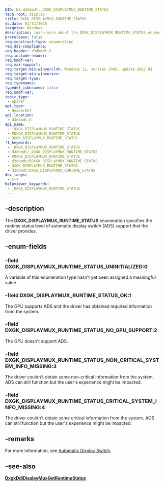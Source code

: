 ```yaml
---
UID: NE:d3dkmdt._DXGK_DISPLAYMUX_RUNTIME_STATUS
tech.root: display
title: DXGK_DISPLAYMUX_RUNTIME_STATUS
ms.date: 01/13/2025
targetos: Windows
description: Learn more about the DXGK_DISPLAYMUX_RUNTIME_STATUS enumeration.
prerelease: false
req.construct-type: enumeration
req.ddi-compliance: 
req.header: d3dkmdt.h
req.include-header: 
req.kmdf-ver: 
req.max-support: 
req.target-min-winverclnt: Windows 11, version 24H2, update 2025.01
req.target-min-winversvr: 
req.target-type: 
req.typenames: 
typedef_isUnnamed: false
req.umdf-ver: 
topic_type:
 - apiref
api_type:
 - HeaderDef
api_location:
 - d3dkmdt.h
api_name:
 - _DXGK_DISPLAYMUX_RUNTIME_STATUS
 - PDXGK_DISPLAYMUX_RUNTIME_STATUS
 - DXGK_DISPLAYMUX_RUNTIME_STATUS
f1_keywords:
 - _DXGK_DISPLAYMUX_RUNTIME_STATUS
 - d3dkmdt/_DXGK_DISPLAYMUX_RUNTIME_STATUS
 - PDXGK_DISPLAYMUX_RUNTIME_STATUS
 - d3dkmdt/PDXGK_DISPLAYMUX_RUNTIME_STATUS
 - DXGK_DISPLAYMUX_RUNTIME_STATUS
 - d3dkmdt/DXGK_DISPLAYMUX_RUNTIME_STATUS
dev_langs:
 - c++
helpviewer_keywords:
 - _DXGK_DISPLAYMUX_RUNTIME_STATUS
---
```


## -description

The **DXGK_DISPLAYMUX_RUNTIME_STATUS** enumeration specifies the runtime status level of automatic display switch (ADS) support that the driver provides.

## -enum-fields

### -field DXGK_DISPLAYMUX_RUNTIME_STATUS_UNINITIALIZED:0

A variable of this enumeration type hasn't yet been assigned a meaningful value.

### -field DXGK_DISPLAYMUX_RUNTIME_STATUS_OK:1

The GPU supports ADS and the driver has obtained required information from the system.

### -field DXGK_DISPLAYMUX_RUNTIME_STATUS_NO_GPU_SUPPORT:2

The GPU doesn't support ADS.

### -field DXGK_DISPLAYMUX_RUNTIME_STATUS_NON_CRITICAL_SYSTEM_INFO_MISSING:3

The driver couldn't obtain some non-critical information from the system. ADS can still function but the user's experience might be impacted.

### -field DXGK_DISPLAYMUX_RUNTIME_STATUS_CRITICAL_SYSTEM_INFO_MISSING:4

The driver couldn't obtain some critical information from the system. ADS can still function but the user's experience might be impacted.

## -remarks

For more information, see [Automatic Display Switch](/windows-hardware/drivers/display/automatic-display-switch).

## -see-also

[**DxgkDdiDisplayMuxGetRuntimeStatus**](../dispmprt/nc-dispmprt-dxgkddi_displaymux_get_runtime_status.md)
